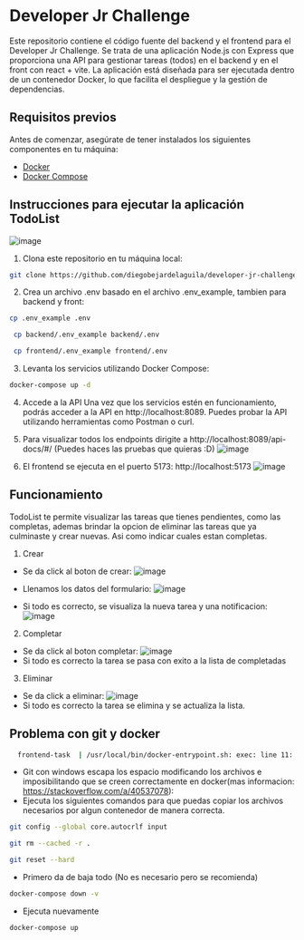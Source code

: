 # Developer Jr Challenge

Este repositorio contiene el código fuente del backend y el frontend para el Developer Jr Challenge. Se trata de una aplicación Node.js con Express que proporciona una API para gestionar tareas (todos) en el backend y en el front con react + vite. La aplicación está diseñada para ser ejecutada dentro de un contenedor Docker, lo que facilita el despliegue y la gestión de dependencias.

## Requisitos previos

Antes de comenzar, asegúrate de tener instalados los siguientes componentes en tu máquina:

- [Docker](https://www.docker.com/)
- [Docker Compose](https://docs.docker.com/compose/)

## Instrucciones para ejecutar la aplicación TodoList
![image](https://github.com/diegobejardelaguila/developer-jr-challenge/assets/47013845/549fd21b-c123-4601-b5aa-5dea4d7fe751)


1. Clona este repositorio en tu máquina local:

```bash
git clone https://github.com/diegobejardelaguila/developer-jr-challenge.git
```

2. Crea un archivo .env basado en el archivo .env_example, tambien para backend y front:
```bash
cp .env_example .env
```
```bash
 cp backend/.env_example backend/.env
```
```bash
 cp frontend/.env_example frontend/.env
```

3. Levanta los servicios utilizando Docker Compose:
```bash
docker-compose up -d
``` 

4. Accede a la API
Una vez que los servicios estén en funcionamiento, podrás acceder a la API en http://localhost:8089. Puedes probar la API utilizando herramientas como Postman o curl.

5. Para visualizar todos los endpoints dirigite a http://localhost:8089/api-docs/#/ (Puedes haces las pruebas que quieras :D)
![image](https://github.com/diegobejardelaguila/developer-jr-challenge/assets/47013845/91f60092-6359-47b5-8670-7b70471421aa)

6. El frontend se ejecuta en el puerto 5173: http://localhost:5173
![image](https://github.com/diegobejardelaguila/developer-jr-challenge/assets/47013845/f3804ddc-178e-4563-b242-35c058fe03cd)

## Funcionamiento

TodoList te permite visualizar las tareas que tienes pendientes, como las completas, ademas brindar la opcion de eliminar las tareas que ya culminaste y crear nuevas. Asi como indicar cuales estan completas.

1. Crear
  - Se da click al boton de crear:
  ![image](https://github.com/diegobejardelaguila/developer-jr-challenge/assets/47013845/74c8f59e-91c9-4b9b-a067-8289a6e4461f)
  - Llenamos los datos del formulario:
![image](https://github.com/diegobejardelaguila/developer-jr-challenge/assets/47013845/00f84334-b63f-42ea-bbfb-0cbc140231ef)

  - Si todo es correcto, se visualiza la nueva tarea y una notificacion:
![image](https://github.com/diegobejardelaguila/developer-jr-challenge/assets/47013845/aa800eba-ffbb-4160-9438-022f537616e1)

2. Completar
  - Se da click al boton completar:
  ![image](https://github.com/diegobejardelaguila/developer-jr-challenge/assets/47013845/643f6ead-8a7b-4482-b113-a0ccde9cdbb7)
  - Si todo es correcto la tarea se pasa con exito a la lista de completadas
3. Eliminar
  - Se da click a eliminar:
    ![image](https://github.com/diegobejardelaguila/developer-jr-challenge/assets/47013845/ec615cb9-2a1f-4f01-98ea-4f324639f294)
  - Si todo es correcto la tarea se elimina y se actualiza la lista.


## Problema con git y docker
```bash
  frontend-task  | /usr/local/bin/docker-entrypoint.sh: exec: line 11: ./wait-for.sh: not found
```
  - Git con windows escapa los espacio modificando los archivos e imposibilitando que se creen correctamente en docker(mas informacion: https://stackoverflow.com/a/40537078):
  - Ejecuta los siguientes comandos para que puedas copiar los archivos necesarios por algun contenedor de manera correcta.
```bash
git config --global core.autocrlf input
```
```bash
git rm --cached -r .

```
```bash
git reset --hard
```
  - Primero da de baja todo (No es necesario pero se recomienda)
```bash
docker-compose down -v
```
  - Ejecuta nuevamente
```bash
docker-compose up
```